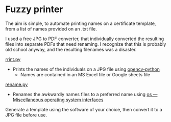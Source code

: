 # Fuzzy printer

The aim is simple, to automate printing names on a certificate template, from a list of names provided on an .txt file.

I used a free JPG to PDF converter, that individually converted the resulting files into separate PDFs that need renaming. I recognize that this is probably old school anyway, and the resulting filenames was a disaster.

[rrint.py](print.py)
* Prints the names of the individuals on a JPG file using [opencv-python](https://pypi.org/project/opencv-python/)
    * Names are contained in an MS Excel file or Google sheets file

[rename.py](rename.py)
* Renames the awkwardly names files to a preferred name using [os — Miscellaneous operating system interfaces](https://docs.python.org/3/library/os.html)

Generate a template using the software of your choice, then convert it to a JPG file before use.